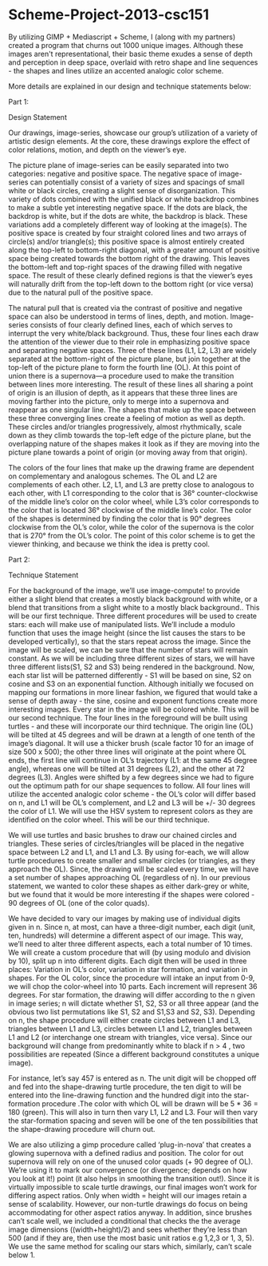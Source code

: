 Scheme-Project-2013-csc151
==========================

By utilizing GIMP + Mediascript + Scheme, I (along with my partners) created a program that churns out 1000 unique images. Although these images aren't representational, their basic theme exudes a sense of depth and perception in deep space, overlaid with retro shape and line sequences - the shapes and lines utilize an accented analogic color scheme.

More details are explained in our design and technique statements below:

Part 1:

Design Statement 

Our drawings, image-series, showcase our group’s utilization of a variety of artistic design elements. At the core, these drawings explore the effect of color relations, motion, and depth on the viewer’s eye.

The picture plane of image-series can be easily separated into two categories: negative and positive space. The negative space of image-series can potentially consist of a variety of sizes and spacings of small white or black circles, creating a slight sense of disorganization. This variety of dots combined with the unified black or white backdrop combines to make a subtle yet interesting negative space. If the dots are black, the backdrop is white, but if the dots are white, the backdrop is black. These variations add a completely different way of looking at the image(s). The positive space is created by four straight colored lines and two arrays of circle(s) and/or triangle(s); this positive space is almost entirely created along the top-left to bottom-right diagonal, with a greater amount of positive space being created towards the bottom right of the drawing. This leaves the bottom-left and top-right spaces of the drawing filled with negative space. The result of these clearly defined regions is that the viewer’s eyes will naturally drift from the top-left down to the bottom right (or vice versa) due to the natural pull of the positive space.

The natural pull that is created via the contrast of positive and negative space can also be understood in terms of lines, depth, and motion. Image-series consists of four clearly defined lines, each of which serves to interrupt the very white/black background. Thus, these four lines each draw the attention of the viewer due to their role in emphasizing positive space and separating negative spaces. Three of these lines (L1, L2, L3) are widely separated at the bottom-right of the picture plane, but join together at the top-left of the picture plane to form the fourth line (OL). At this point of union there is a supernova—a procedure used to make the transition between lines more interesting. The result of these lines all sharing a point of origin is an illusion of depth, as it appears that these three lines are moving farther into the picture, only to merge into a supernova and reappear as one singular line.  The shapes that make up the space between these three converging lines create a feeling of motion as well as depth. These circles and/or triangles progressively, almost rhythmically, scale down as they climb towards the top-left edge of the picture plane, but the overlapping nature of the shapes makes it look as if they are moving into the picture plane towards a point of origin (or moving away from that origin).

The colors of the four lines that make up the drawing frame are dependent on complementary and analogous schemes. The OL and L2 are complements of each other. L2, L1, and L3 are pretty close to analogous to each other, with L1 corresponding to the color that is 36° counter-clockwise of the middle line’s color on the color wheel, while L3’s color corresponds to the color that is located 36° clockwise of the middle line’s color. The color of the shapes is determined by finding the color that is 90° degrees clockwise from the OL’s color, while the color of the supernova is the color that is 270° from the OL’s color.  The point of this color scheme is to get the viewer thinking, and because we think the idea is pretty cool.   

Part 2:

Technique Statement 


For the background of the image, we’ll use image-compute! to provide either a slight blend that creates a mostly black background with white, or a blend that transitions from a slight white to a mostly black background.. This will be our first technique. Three different procedures will be used to create stars:  each will make use of manipulated lists. We’ll include a modulo function that uses the image height (since the list causes the stars to be developed vertically), so that the stars repeat across the image. Since the image will be scaled, we can be sure that the number of stars will remain constant. As we will be including three different sizes of stars, we will have three different lists(S1, S2 and S3) being rendered in the background. Now, each star list will be patterned differently - S1 will be based on sine, S2 on cosine and S3 on an exponential function. Although initially we focused on mapping our formations in more linear fashion, we figured that would take a sense of depth away - the sine, cosine and exponent functions create more interesting images. Every star in the image will be colored white. This will be our second technique.
The four lines in the foreground will be built using turtles - and these will incorporate our third technique. The origin line (OL) will be tilted at 45 degrees and will be drawn at a length of one tenth of the image’s diagonal. It will use a thicker brush (scale factor 10 for an image of size 500 x 500); the other three lines will originate at the point where OL ends, the first line will continue in OL’s trajectory (L1: at the same 45 degree angle), whereas one will be tilted at 31 degrees (L2), and the other at 72 degrees (L3). Angles were shifted by a few degrees since we had to figure out the optimum path for our shape sequences to follow. All four lines will utilize the accented analogic color scheme - the OL’s color will differ based on n, and L1 will be OL’s complement, and L2 and L3 will be +/- 30 degrees the color of L1. We will use the HSV system to represent colors as they are identified on the color wheel. This will be our third technique. 

We will use turtles and basic brushes to draw our chained circles and triangles. These series of circles/triangles will be placed in the negative space between L2 and L1, and L1 and L3. By using for-each, we will allow turtle procedures to create smaller and smaller circles (or triangles, as they approach the OL). Since, the drawing will be scaled every time, we will have a set number of shapes approaching OL (regardless of n). In our previous statement, we wanted to color these shapes as either dark-grey or white, but we found that it would be more interesting if the shapes were colored - 90 degrees of OL (one of the color quads).

We have decided to vary our images by making use of individual digits given in n. Since n, at most, can have a three-digit number, each digit (unit, ten, hundreds) will determine a different aspect of our image. This way, we’ll need to alter three different aspects, each a total number of 10 times. We will create a custom procedure that will (by using modulo and division by 10), split up n into different digits. Each digit then will be used in three places: Variation in OL’s color, variation in star formation, and variation in shapes. For the OL color, since the procedure will intake an input from 0-9, we will chop the color-wheel into 10 parts. Each increment will represent 36 degrees. For star formation, the drawing will differ according to the n  given in image series; n will dictate whether S1, S2, S3 or all three appear (and the obvious two list permutations like S1, S2 and S1,S3 and S2, S3). Depending on n, the shape procedure will either create circles between L1 and L3, triangles between L1 and L3, circles between L1 and L2, triangles between L1 and L2 (or interchange one stream with triangles, vice versa). Since our background will change from predominantly white to black if n  > 4 , two possibilities  are repeated (Since a different background constitutes a unique image). 

For instance, let’s say 457 is entered as n. The unit digit will be chopped off and fed into the shape-drawing turtle procedure, the ten digit to will be entered into the line-drawing function and the hundred digit into the star-formation procedure .The color with which OL will be drawn will be 5 * 36 = 180 (green). This will also in turn then vary L1, L2 and L3. Four will then vary the star-formation spacing and seven will be one of the ten possibilities that the shape-drawing procedure will churn out.

We are also utilizing a gimp procedure called ‘plug-in-nova’ that creates a glowing supernova with a defined radius and position. The color for out supernova will rely on one of the unused color quads (+ 90 degree of OL). We’re using it to mark our convergence (or divergence; depends on how you look at it!) point (it also helps in smoothing the transition out!).
Since it is virtually impossible to scale turtle drawings, our final images won’t work for differing aspect ratios. Only when width = height will our images retain a sense of scalability. However, our non-turtle drawings do focus on being accommodating for other aspect ratios anyway. In addition, since brushes can’t scale well, we included a conditional that checks the the average image dimensions ((width+height)/2) and sees whether they’re less than 500 (and if they are, then use the most basic unit ratios e.g 1,2,3 or 1, 3, 5).  We use the same method for scaling our stars which, similarly, can’t scale below 1. 
